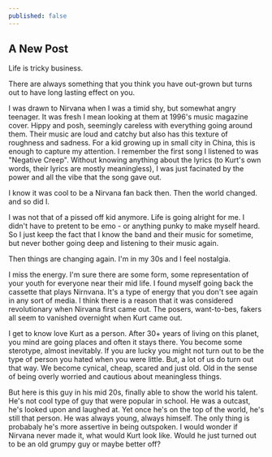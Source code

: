 ```yaml
---
published: false
---
```

## A New Post

Life is tricky business. 

There are always something that you think you have out-grown but turns out to have long lasting effect on you. 

I was drawn to Nirvana when I was a timid shy, but somewhat angry teenager. It was fresh I mean looking at them at 1996's music magazine cover. Hippy and posh, seemingly careless with everything going around them. Their music are loud and catchy but also has this texture of roughness and sadness. For a kid growing up in small city in China, this is enough to capture my attention. I remember the first song I listened to was "Negative Creep". Without knowing anything about the lyrics (to Kurt's own words, their lyrics are mostly meaningless), I was just facinated by the power and all the vibe that the song gave out. 

I know it was cool to be a Nirvana fan back then. Then the world changed. and so did I. 

I was not that of a pissed off kid anymore. Life is going alright for me. I didn't have to pretent to be emo - or anything punky to make myself heard. So I just keep the fact that I know the band and their music for sometime, but never bother going deep and listening to their music again.

Then things are changing again. I'm in my 30s and I feel nostalgia. 

I miss the energy. I'm sure there are some form, some representation of your youth for everyone near their mid life. I found myself going back the cassette that plays Nirnvana. It's a type of energy that you don't see again in any sort of media. I think there is a reason that it was considered revolutionary when Nirvana first came out. The posers, want-to-bes, fakers all seem to vanished overnight when Kurt came out. 

I get to know love Kurt as a person. After 30+ years of living on this planet, you mind are going places and often it stays there. You become some sterotype, almost inevitably. If you are lucky you might not turn out to be the type of person you hated when you were little. But, a lot of us do turn out that way. We become cynical, cheap, scared and just old. Old in the sense of being overly worried and cautious about meaningless things. 

But here is this guy in his mid 20s, finally able to show the world his talent. He's not cool type of guy that were popular in school. He was a outcast, he's looked upon and laughed at. Yet once he's on the top of the world, he's still that person. He was always young, always himself. The only thing is probabaly he's more assertive in being outspoken. I would wonder if Nirvana never made it, what would Kurt look like. Would he just turned out to be an old grumpy guy or maybe better off? 
